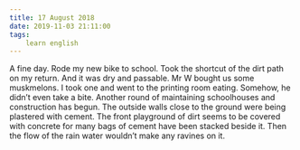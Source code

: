 ```yaml
---
title: 17 August 2018
date: 2019-11-03 21:11:00
tags:
    learn english
---
```


A fine day. Rode my new bike to school. Took the shortcut of the dirt path on my return. And it was dry and passable. 
Mr W bought us some muskmelons. I took one and went to the printing room eating. Somehow, he didn’t even take a bite. 
Another round of maintaining schoolhouses and construction has begun. The outside walls close to the ground were being plastered with cement. The front playground of dirt seems to be covered with concrete for many bags of cement have been stacked beside it. Then the flow of the rain water wouldn’t make any ravines on it. 